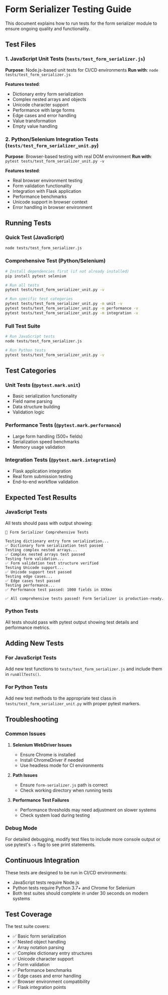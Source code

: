 # Form Serializer Testing Guide

This document explains how to run tests for the form serializer module to ensure ongoing quality and functionality.

## Test Files

### 1. JavaScript Unit Tests (`tests/test_form_serializer.js`)
**Purpose**: Node.js-based unit tests for CI/CD environments
**Run with**: `node tests/test_form_serializer.js`

**Features tested**:
- Dictionary entry form serialization
- Complex nested arrays and objects
- Unicode character support
- Performance with large forms
- Edge cases and error handling
- Value transformation
- Empty value handling

### 2. Python/Selenium Integration Tests (`tests/test_form_serializer_unit.py`)
**Purpose**: Browser-based testing with real DOM environment
**Run with**: `pytest tests/test_form_serializer_unit.py -v`

**Features tested**:
- Real browser environment testing
- Form validation functionality
- Integration with Flask application
- Performance benchmarks
- Unicode support in browser context
- Error handling in browser environment

## Running Tests

### Quick Test (JavaScript)
```bash
node tests/test_form_serializer.js
```

### Comprehensive Test (Python/Selenium)
```bash
# Install dependencies first (if not already installed)
pip install pytest selenium

# Run all tests
pytest tests/test_form_serializer_unit.py -v

# Run specific test categories
pytest tests/test_form_serializer_unit.py -m unit -v
pytest tests/test_form_serializer_unit.py -m performance -v
pytest tests/test_form_serializer_unit.py -m integration -v
```

### Full Test Suite
```bash
# Run JavaScript tests
node tests/test_form_serializer.js

# Run Python tests
pytest tests/test_form_serializer_unit.py -v
```

## Test Categories

### Unit Tests (`@pytest.mark.unit`)
- Basic serialization functionality
- Field name parsing
- Data structure building
- Validation logic

### Performance Tests (`@pytest.mark.performance`)
- Large form handling (500+ fields)
- Serialization speed benchmarks
- Memory usage validation

### Integration Tests (`@pytest.mark.integration`)
- Flask application integration
- Real form submission testing
- End-to-end workflow validation

## Expected Test Results

### JavaScript Tests
All tests should pass with output showing:
```
🧪 Form Serializer Comprehensive Tests

Testing dictionary entry form serialization...
✅ Dictionary form serialization test passed
Testing complex nested arrays...
✅ Complex nested arrays test passed
Testing form validation...
✅ Form validation test structure verified
Testing Unicode support...
✅ Unicode support test passed
Testing edge cases...
✅ Edge cases test passed
Testing performance...
✅ Performance test passed: 1000 fields in XXXms

✅ All comprehensive tests passed! Form Serializer is production-ready.
```

### Python Tests
All tests should pass with pytest output showing test details and performance metrics.

## Adding New Tests

### For JavaScript Tests
Add new test functions to `tests/test_form_serializer.js` and include them in `runAllTests()`.

### For Python Tests
Add new test methods to the appropriate test class in `tests/test_form_serializer_unit.py` with proper pytest markers.

## Troubleshooting

### Common Issues

1. **Selenium WebDriver Issues**
   - Ensure Chrome is installed
   - Install ChromeDriver if needed
   - Use headless mode for CI environments

2. **Path Issues**
   - Ensure `form-serializer.js` path is correct
   - Check working directory when running tests

3. **Performance Test Failures**
   - Performance thresholds may need adjustment on slower systems
   - Check system load during testing

### Debug Mode
For detailed debugging, modify test files to include more console output or use pytest's `-s` flag to see print statements.

## Continuous Integration

These tests are designed to be run in CI/CD environments:
- JavaScript tests require Node.js
- Python tests require Python 3.7+ and Chrome for Selenium
- Both test suites should complete in under 30 seconds on modern systems

## Test Coverage

The test suite covers:
- ✅ Basic form serialization
- ✅ Nested object handling
- ✅ Array notation parsing
- ✅ Complex dictionary entry structures
- ✅ Unicode character support
- ✅ Form validation
- ✅ Performance benchmarks
- ✅ Edge cases and error handling
- ✅ Browser environment compatibility
- ✅ Flask integration points
